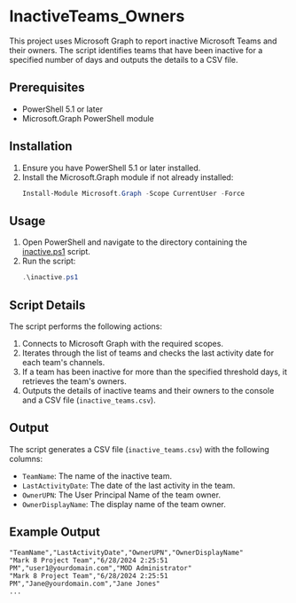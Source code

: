 # InactiveTeams_Owners

This project uses Microsoft Graph to report inactive Microsoft Teams and their owners. The script identifies teams that have been inactive for a specified number of days and outputs the details to a CSV file.

## Prerequisites

- PowerShell 5.1 or later
- Microsoft.Graph PowerShell module

## Installation

1. Ensure you have PowerShell 5.1 or later installed.
2. Install the Microsoft.Graph module if not already installed:
    ```powershell
    Install-Module Microsoft.Graph -Scope CurrentUser -Force
    ```

## Usage

1. Open PowerShell and navigate to the directory containing the [inactive.ps1](http://_vscodecontentref_/1) script.
2. Run the script:
    ```powershell
    .\inactive.ps1
    ```

## Script Details

The script performs the following actions:

1. Connects to Microsoft Graph with the required scopes.
2. Iterates through the list of teams and checks the last activity date for each team's channels.
3. If a team has been inactive for more than the specified threshold days, it retrieves the team's owners.
4. Outputs the details of inactive teams and their owners to the console and a CSV file (`inactive_teams.csv`).

## Output

The script generates a CSV file (`inactive_teams.csv`) with the following columns:

- `TeamName`: The name of the inactive team.
- `LastActivityDate`: The date of the last activity in the team.
- `OwnerUPN`: The User Principal Name of the team owner.
- `OwnerDisplayName`: The display name of the team owner.

## Example Output

```csv
"TeamName","LastActivityDate","OwnerUPN","OwnerDisplayName"
"Mark 8 Project Team","6/28/2024 2:25:51 PM","user1@yourdomain.com","MOD Administrator"
"Mark 8 Project Team","6/28/2024 2:25:51 PM","Jane@yourdomain.com","Jane Jones"
...
